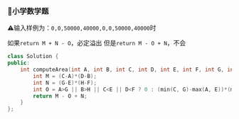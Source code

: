 ### :school:小学数学题

:warning:输入样例为：`0,0,50000,40000,0,0,50000,40000`时

如果`return M + N - O`，必定溢出
但是`return M - O + N`，不会


```c++
class Solution {
public:
    int computeArea(int A, int B, int C, int D, int E, int F, int G, int H) {
        int M = (C-A)*(D-B);
        int N = (G-E)*(H-F);
        int O = A>G || B>H || C<E || D<F ? 0 : (min(C, G)-max(A, E))*(min(D, H)-max(B, F));
        return M - O + N;
    }
};
```